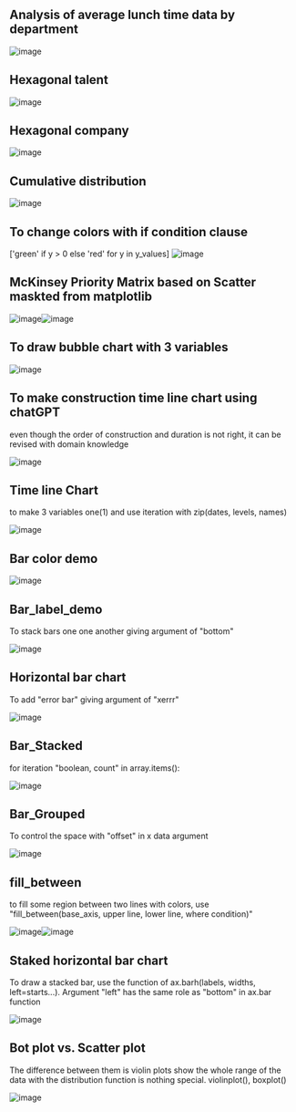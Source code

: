 Analysis of average lunch time data by department
---
![image](https://github.com/jkm2000korea/data_visualization/assets/77305773/5cecb419-2dfa-4197-b76f-653540b89758)


Hexagonal talent
---
![image](https://github.com/jkm2000korea/data_visualization/assets/77305773/838885dd-b607-438f-a1b0-ac3dbe5f80f3)


Hexagonal company
---
![image](https://github.com/jkm2000korea/data_visualization/assets/77305773/0648b50d-b98d-4b32-ac73-2778cab571b4)


Cumulative distribution
--
![image](https://github.com/jkm2000korea/data_visualization/assets/77305773/ef6ccc57-b35e-4a79-8a2e-4c3e2619355a)


To change colors with if condition clause
---
['green' if y > 0 else 'red' for y in y_values]
![image](https://github.com/jkm2000korea/data_visualization/assets/77305773/ec5849dc-0e85-44a0-afb9-acac5d47f9fd)


McKinsey Priority Matrix based on Scatter maskted from matplotlib
---
![image](https://github.com/jkm2000korea/data_visualization/assets/77305773/545f3d6c-a8a4-43cc-8817-2ad7478913a1)![image](https://github.com/jkm2000korea/data_visualization/assets/77305773/00b5faf7-1d35-41e1-bf95-ed96c156718f)






To draw bubble chart with 3 variables
---
![image](https://github.com/jkm2000korea/data_visualization/assets/77305773/1ba5ac4a-e5df-4863-be29-b282020af506)

To make construction time line chart using chatGPT 
-- 
even though the order of construction and duration is not right, it can be revised with domain knowledge

![image](https://github.com/jkm2000korea/data_visualization/assets/77305773/643443fc-839d-4300-8807-9401044aa310)

Time line Chart
--
to make 3 variables one(1) and use iteration with zip(dates, levels, names) 

![image](https://github.com/jkm2000korea/data_visualization/assets/77305773/741a4fc2-dfe2-4b7c-8ac8-4bcf6e742d94)

Bar color demo
---
![image](https://github.com/jkm2000korea/data_visualization/assets/77305773/f99a88fa-cb67-4a35-811a-d62095bbe4eb)

Bar_label_demo
---
To stack bars one one another giving argument of "bottom"

![image](https://github.com/jkm2000korea/data_visualization/assets/77305773/b276ebc2-fec6-4de8-a480-c3c608b1b8c5)

Horizontal bar chart
---
To add "error bar" giving argument of "xerrr"

![image](https://github.com/jkm2000korea/data_visualization/assets/77305773/5ec51f37-c867-4fa0-a92b-bcbfd0817305)

Bar_Stacked
---
for iteration "boolean, count" in array.items():

![image](https://github.com/jkm2000korea/data_visualization/assets/77305773/adceb872-d530-430c-917d-33df1c019a48)


Bar_Grouped
--
To control the space with "offset" in x data argument

![image](https://github.com/jkm2000korea/data_visualization/assets/77305773/eda55d29-5df6-4b07-b5fc-e8d7c7377f3e)

fill_between
---
to fill some region between two lines with colors, use "fill_between(base_axis, upper line, lower line, where condition)"

![image](https://github.com/jkm2000korea/data_visualization/assets/77305773/01700ba3-c929-4970-8b13-b5a7d15ffe6a)![image](https://github.com/jkm2000korea/data_visualization/assets/77305773/9b0798f8-06d7-4abe-9c34-42fdc2f99531)

Staked horizontal bar chart
--
To draw a stacked bar, use the function of ax.barh(labels, widths, left=starts...). Argument "left" has the same role as "bottom" in ax.bar function

![image](https://github.com/jkm2000korea/data_visualization/assets/77305773/a58fc287-f740-4bd0-a723-fab897b86f53)

Bot plot vs. Scatter plot
--
The difference between them is violin plots show the whole range of the data with the distribution 
function is nothing special. violinplot(), boxplot()

![image](https://github.com/jkm2000korea/data_visualization/assets/77305773/b51fbc5f-746a-408f-b643-15ecc560174a)








